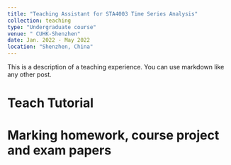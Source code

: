```yaml
---
title: "Teaching Assistant for STA4003 Time Series Analysis"
collection: teaching
type: "Undergraduate course"
venue: " CUHK-Shenzhen"
date: Jan. 2022 - May 2022
location: "Shenzhen, China"
---
```


This is a description of a teaching experience. You can use markdown like any other post.

Teach Tutorial
======

Marking homework, course project and exam papers
======


